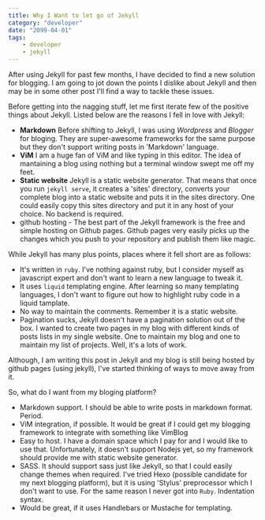 ```yaml
---
title: Why I Want to let go of Jekyll
category: "developer"
date: "2099-04-01"
tags:
    - developer
    - jekyll
---
```


After using Jekyll for past few months, I have decided to find a new solution for blogging. I am going to jot down the points I dislike about Jekyll and then may be in some other post I'll find a way to tackle these issues.

Before getting into the nagging stuff, let me first iterate few of the positive things about Jekyll. Listed below are the reasons I fell in love with Jekyll:

*   **Markdown** Before shifting to Jekyll, I was using _Wordpress_ and _Blogger_ for bloging. They are super-awesome frameworks for the same purpose but they don't support writing posts in 'Markdown' language.
*   **ViM** I am a huge fan of ViM and like typing in this editor. The idea of mantaining a blog using nothing but a terminal window swept me off my feet.
*   **Static website** Jekyll is a static website generator. That means that once you run `jekyll serve`, it creates a 'sites' directory, converts your complete blog into a static website and puts it in the sites directory. One could easily copy this sites directory and put it in any host of your choice. No backend is required.
*   github hosting - The best part of the Jekyll framework is the free and simple hosting on Github pages. Github pages very easily picks up the changes which you push to your repository and publish them like magic.

While Jekyll has many plus points, places where it fell short are as follows:

*   It's written in `ruby`. I've nothing against ruby, but I consider myself as javascript expert and don't want to learn a new language to tweak it.
*   It uses `liquid` templating engine. After learning so many templating languages, I don't want to figure out how to highlight ruby code in a liquid tamplate.
*   No way to maintain the comments. Remember it is a static website.
*   Pagination sucks, Jekyll doesn't have a pagination solution out of the box. I wanted to create two pages in my blog with different kinds of posts lists in my single website. One to maintain my blog and one to maintain my list of projects. Well, it's a lots of work.

Although, I am writing this post in Jekyll and my blog is still being hosted by github pages (using jekyll), I've started thinking of ways to move away from it.

So, what do I want from my bloging platform?

*   Markdown support. I should be able to write posts in markdown format. Period.
*   ViM integration, if possible. It would be great if I could get my blogging framework to integrate with something like VimBlog
*   Easy to host. I have a domain space which I pay for and I would like to use that. Unfortunately, it doesn't support Nodejs yet, so my framework should provide me with static website generator.
*   SASS. It should support sass just like Jekyll, so that I could easily change themes when required. I've tried Hexo (possible candidate for my next blogging platform), but it is using 'Stylus' preprocessor which I don't want to use. For the same reason I never got into `Ruby`. Indentation syntax.
*   Would be great, if it uses Handlebars or Mustache for templating.
